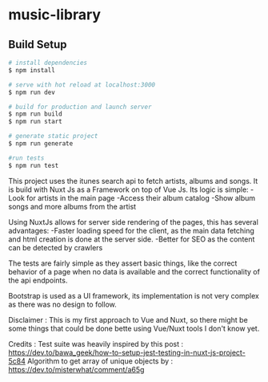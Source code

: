 # music-library

## Build Setup

```bash
# install dependencies
$ npm install

# serve with hot reload at localhost:3000
$ npm run dev

# build for production and launch server
$ npm run build
$ npm run start

# generate static project
$ npm run generate

#run tests
$ npm run test
```

This project uses the itunes search api to fetch artists, albums and songs.
It is build with Nuxt Js as a Framework on top of Vue Js.
Its logic is simple:
    -Look for artists in the main page
    -Access their album catalog
    -Show album songs and more albums from the artist

Using NuxtJs allows for server side rendering of the pages, this has several advantages:
    -Faster loading speed for the client, as the main data fetching and html creation is done at the server side.
    -Better for SEO as the content can be detected by crawlers

The tests are fairly simple as they assert basic things, like the correct behavior of a page when no data is available and the correct functionality of the api endpoints. 

Bootstrap is used as a UI framework, its implementation is not very complex as there was no design to follow.

Disclaimer : This is my first approach to Vue and Nuxt, so there might be some things that could be done bette using Vue/Nuxt tools I don't know yet.

Credits : 
    Test suite was heavily inspired by this post : https://dev.to/bawa_geek/how-to-setup-jest-testing-in-nuxt-js-project-5c84
    Algorithm to get array of unique objects by : https://dev.to/misterwhat/comment/a65g